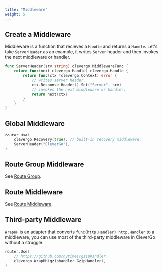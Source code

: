 ```yaml
---
title: "Middleware"
weight: 5
---
```


## Create a Middleware

Middleware is a function that recieves a `Handle` and returns a `Handle`. Let's take `ServerHeader` as an example, it writes `Server` header and then invokes the next middleware or handler.

```go
func ServerHeader(srv string) clevergo.MiddlewareFunc {
    return func(next clevergo.Handle) clevergo.Handle {
        return func(ctx *clevergo.Context) error {
            // writes server header.
            ctx.Response.Header().Set("Server", srv)
            // invokes the next middleware or handler.
            return next(ctx)
        }
    }
}
```

## Global Middleware

```go
router.Use(
    clevergo.Recovery(true), // built-in recovery middleware.
    ServerHeader("CleverGo"),
)
```

## Route Group Middleware

See [Route Group](/docs/routing/route-group).

## Route Middleware

See [Route Middleware](/docs/routing/#route-middleware).

## Third-party Middleware

`WrapHH` is an adapter that converts `func(http.Handler) http.Handler` to a middleware, you can use most of the third-party middleware in CleverGo without a struggle.

```go
router.Use(
    // https://github.com/nytimes/gziphandler
    clevergo.WrapHH(gziphandler.GzipHandler),
)
```
